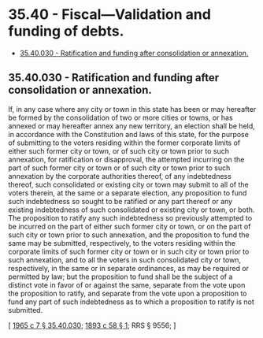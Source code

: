 # 35.40 - Fiscal—Validation and funding of debts.
* [35.40.030 - Ratification and funding after consolidation or annexation.](#3540030---ratification-and-funding-after-consolidation-or-annexation)
## 35.40.030 - Ratification and funding after consolidation or annexation.
If, in any case where any city or town in this state has been or may hereafter be formed by the consolidation of two or more cities or towns, or has annexed or may hereafter annex any new territory, an election shall be held, in accordance with the Constitution and laws of this state, for the purpose of submitting to the voters residing within the former corporate limits of either such former city or town, or of such city or town prior to such annexation, for ratification or disapproval, the attempted incurring on the part of such former city or town or of such city or town prior to such annexation by the corporate authorities thereof, of any indebtedness thereof, such consolidated or existing city or town may submit to all of the voters therein, at the same or a separate election, any proposition to fund such indebtedness so sought to be ratified or any part thereof or any existing indebtedness of such consolidated or existing city or town, or both. The proposition to ratify any such indebtedness so previously attempted to be incurred on the part of either such former city or town, or on the part of such city or town prior to such annexation, and the proposition to fund the same may be submitted, respectively, to the voters residing within the corporate limits of such former city or town or in such city or town prior to such annexation, and to all the voters in such consolidated city or town, respectively, in the same or in separate ordinances, as may be required or permitted by law; but the proposition to fund shall be the subject of a distinct vote in favor of or against the same, separate from the vote upon the proposition to ratify, and separate from the vote upon a proposition to fund any part of such indebtedness as to which a proposition to ratify is not submitted.

\[ [1965 c 7 § 35.40.030](http://leg.wa.gov/CodeReviser/documents/sessionlaw/1965c7.pdf?cite=1965%20c%207%20§%2035.40.030); [1893 c 58 § 1](http://leg.wa.gov/CodeReviser/documents/sessionlaw/1893c58.pdf?cite=1893%20c%2058%20§%201); RRS § 9556; \]

